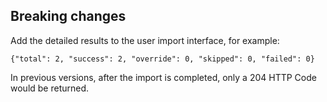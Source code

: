 ## Breaking changes

Add the detailed results to the user import interface, for example:

```
{"total": 2, "success": 2, "override": 0, "skipped": 0, "failed": 0}
```

In previous versions, after the import is completed, only a 204 HTTP Code would be returned.
